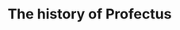 ---
layout: layouts/simple-page.njk
title: The history of Profectus
eleventyNavigation:
    key: history
    parent: association
    order: 4
---